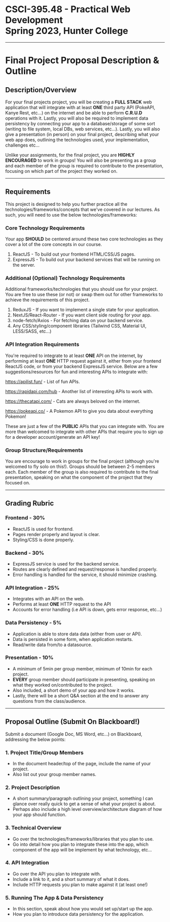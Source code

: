 # CSCI-395.48 - Practical Web Development <br/> Spring 2023, Hunter College

---

# Final Project Proposal Description & Outline

## Description/Overview

For your final projects project, you will be creating a **FULL STACK** web application that will integrate with at least **ONE** third party API (PokeAPI, Kanye Rest, etc...) on the internet and be able to perform **C.R.U.D** operations with it. Lastly, you will also be required to implement data persistency by connecting your app to a database/storage of some sort (writing to file system, local DBs, web services, etc...). Lastly, you will also give a presentation (in person) on your final project, describing what your web app does, outlining the technologies used, your implementation, challenges etc...

Unlike your assignments, for the final project, you are **HIGHLY ENCOURAGED** to work in groups! You will also be presenting as a group and each member of the group is required to contribute to the presentation, focusing on which part of the project they worked on.

---
##  Requirements

This project is designed to help you further practice all the technologies/frameworks/concepts that we've covered in our lectures. As such, you will need to use the below technologies/frameworks:

### Core Technology Requirements 
Your app **SHOULD** be centered around these two core technologies as they cover a lot of the core concepts in our course.
1. ReactJS - To build out your frontend HTML/CSS/JS pages.
2. ExpressJS - To build out your backend services that will be running on the server.

### Additional (Optional) Technology Requirements
Additional frameworks/technologies that you should use for your project. You are free to use these (or not) or swap them out for other frameworks to achieve the requirements of this project.

1. ReduxJS - If you want to implement a single state for your application.
2. NextJS/React-Router - If you want client side routing for your app.
3. node-fetch/Axios - For fetching data on your backend service.
4. Any CSS/styling/component libraries (Tailwind CSS, Material UI, LESS/SASS, etc...)

### API Integration Requirements

You're required to integrate to at least **ONE** API on the internet, by performing at least **ONE** HTTP request against it, either from your frontend ReactJS code, or from your backend ExpressJS service. Below are a few suggestions/resources for fun and interesting APIs to integrate with:

https://apilist.fun/ - List of fun APIs.

https://rapidapi.com/hub - Another list of interesting APIs to work with.

https://thecatapi.com/ - Cats are always beloved on the internet.

https://pokeapi.co/ -  A Pokemon API to give you data about everything Pokemon!

These are just a few of the **PUBLIC** APIs that you can integrate with. You are more than welcomed to integrate with other APIs that require you to sign up for a developer account/generate an API key!

### Group Structure/Requirements
You are encourage to work in groups for the final project (although you're welcomed to fly solo on this!). Groups should be between 2-5 members each. Each member of the group is also required to contribute to the final presentation, speaking on what the component of the project that they focused on.

---
## Grading Rubric

### Frontend - 30%
- ReactJS is used for frontend.
- Pages render properly and layout is clear.
- Styling/CSS is done properly.

### Backend - 30%
- ExpressJS service is used for the backend service.
- Routes are clearly defined and request/response is handled properly.
- Error handling is handled for the service, it should minimize crashing.

### API Integration - 25%
- Integrates with an API on the web.
- Performs at least **ONE** HTTP request to the API
- Accounts for error handling (i.e API is down, gets error response, etc...)

### Data Persistency - 5%
- Application is able to store data data (either from user or API).
- Data is persisted in some form, when application restarts.
- Read/write data from/to a datasource.

### Presentation - 10%
- A minimum of 5min per group member, minimum of 10min for each project.
- **EVERY** group member should participate in presenting, speaking on what they worked on/contributed to the project.
- Also included, a short demo of your app and how it works.
- Lastly, there will be a short Q&A section at the end to answer any questions from the class/audience.

---
## Proposal Outline (Submit On Blackboard!)

Submit a document (Google Doc, MS Word, etc...) on Blackboard, addressing the below points:

### 1. Project Title/Group Members
- In the document header/top of the page, include the name of your project.
- Also list out your group member names.

### 2. Project Description
- A short summary/paragraph outlining your project, something I can glance over really quick to get a sense of what your project is about.
- Perhaps also include a high level overview/architecture diagram of how your app should function.

### 3. Technical Overview
- Go over the technologies/frameworks/libraries that you plan to use.
- Go into detail how you plan to integrate these into the app, which component of the app will be implement by what technology, etc...

### 4. API Integration
- Go over the API you plan to integrate with.
- Include a link to it, and a short summary of what it does.
- Include HTTP requests you plan to make against it (at least one!)

### 5. Running The App & Data Persistency
- In this section, speak about how you would set up/start up the app.
- How you plan to introduce data persistency for the application.
